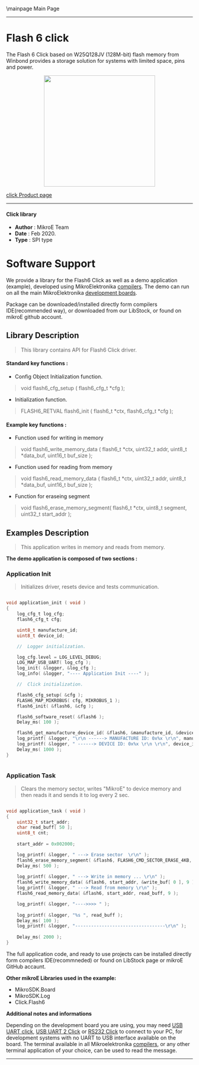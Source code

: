 \mainpage Main Page
 
---
# Flash 6 click

The Flash 6 Click based on W25Q128JV (128M-bit) flash memory from Winbond provides a storage solution for systems with limited space, pins and power.

<p align="center">
  <img src="https://download.mikroe.com/images/click_for_ide/flash6_click.png" height=300px>
</p>

[click Product page](<https://www.mikroe.com/flash-6-click>)

---


#### Click library 

- **Author**        : MikroE Team
- **Date**          : Feb 2020.
- **Type**          : SPI type


# Software Support

We provide a library for the Flash6 Click 
as well as a demo application (example), developed using MikroElektronika 
[compilers](https://shop.mikroe.com/compilers). 
The demo can run on all the main MikroElektronika [development boards](https://shop.mikroe.com/development-boards).

Package can be downloaded/installed directly form compilers IDE(recommended way), or downloaded from our LibStock, or found on mikroE github account. 

## Library Description

> This library contains API for Flash6 Click driver.

#### Standard key functions :

- Config Object Initialization function.
> void flash6_cfg_setup ( flash6_cfg_t *cfg ); 
 
- Initialization function.
> FLASH6_RETVAL flash6_init ( flash6_t *ctx, flash6_cfg_t *cfg );

#### Example key functions :

- Function used for writing in memory
> void flash6_write_memory_data ( flash6_t *ctx, uint32_t addr, uint8_t *data_buf, uint16_t buf_size );
 
- Function used for reading from memory
> void flash6_read_memory_data ( flash6_t *ctx, uint32_t addr, uint8_t *data_buf, uint16_t buf_size );

- Function for eraseing segment
> void flash6_erase_memory_segment( flash6_t *ctx, uint8_t segment, uint32_t start_addr );

## Examples Description

> This application writes in memory and reads from memory.

**The demo application is composed of two sections :**

### Application Init 

> Initializes driver, resets device and tests communication.

```c

void application_init ( void )
{
    log_cfg_t log_cfg;
    flash6_cfg_t cfg;

    uint8_t manufacture_id;
    uint8_t device_id;

    //  Logger initialization.

    log_cfg.level = LOG_LEVEL_DEBUG;
    LOG_MAP_USB_UART( log_cfg );
    log_init( &logger, &log_cfg );
    log_info( &logger, "---- Application Init ----" );

    //  Click initialization.

    flash6_cfg_setup( &cfg );
    FLASH6_MAP_MIKROBUS( cfg, MIKROBUS_1 );
    flash6_init( &flash6, &cfg );

    flash6_software_reset( &flash6 );
    Delay_ms( 100 );

    flash6_get_manufacture_device_id( &flash6, &manufacture_id, &device_id );
    log_printf( &logger, "\r\n ------> MANUFACTURE ID: 0x%x \r\n", manufacture_id );
    log_printf( &logger, " ------> DEVICE ID: 0x%x \r\n \r\n", device_id );
    Delay_ms( 1000 );
}
  
```

### Application Task

> Clears the memory sector, writes "MikroE" to device memory
> and then reads it and sends it to log every 2 sec.

```c

void application_task ( void )
{
    uint32_t start_addr;
    char read_buff[ 50 ];
    uint8_t cnt;
    
    start_addr = 0x002000;

    log_printf( &logger, " ---> Erase sector  \r\n" );
    flash6_erase_memory_segment( &flash6, FLASH6_CMD_SECTOR_ERASE_4KB, start_addr );
    Delay_ms( 500 );
    
    log_printf( &logger, " ---> Write in memory ... \r\n" );
    flash6_write_memory_data( &flash6, start_addr, &write_buf[ 0 ], 9 );
    log_printf( &logger, " ---> Read from memory \r\n" );
    flash6_read_memory_data( &flash6, start_addr, read_buff, 9 );

    log_printf( &logger, "---->>>> " );
    
    log_printf( &logger, "%s ", read_buff );
    Delay_ms( 100 );
    log_printf( &logger, "----------------------------------\r\n" );
    
    Delay_ms( 2000 );
}

```

The full application code, and ready to use projects can be  installed directly form compilers IDE(recommneded) or found on LibStock page or mikroE GitHub accaunt.

**Other mikroE Libraries used in the example:** 

- MikroSDK.Board
- MikroSDK.Log
- Click.Flash6

**Additional notes and informations**

Depending on the development board you are using, you may need 
[USB UART click](https://shop.mikroe.com/usb-uart-click), 
[USB UART 2 Click](https://shop.mikroe.com/usb-uart-2-click) or 
[RS232 Click](https://shop.mikroe.com/rs232-click) to connect to your PC, for 
development systems with no UART to USB interface available on the board. The 
terminal available in all Mikroelektronika 
[compilers](https://shop.mikroe.com/compilers), or any other terminal application 
of your choice, can be used to read the message.



---
